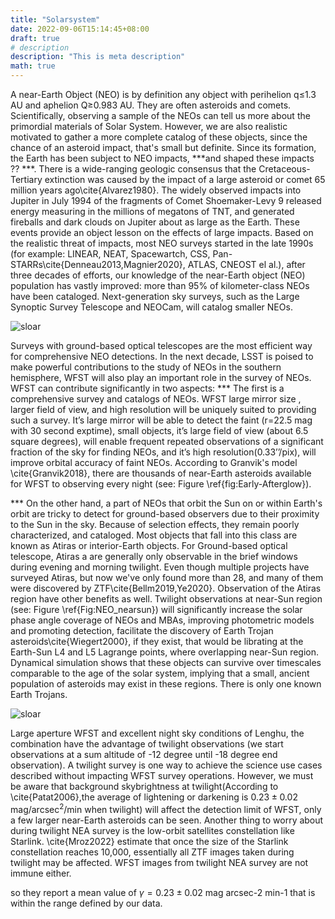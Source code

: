 ```yaml
---
title: "Solarsystem"
date: 2022-09-06T15:14:45+08:00
draft: true
# description
description: "This is meta description"
math: true
---
```


A near-Earth Object (NEO) is by definition any object with perihelion q$\leq$1.3 AU and aphelion Q$\geq$0.983 AU. They are often asteroids and comets. Scientifically, observing a sample of the NEOs can tell us more about the primordial materials of Solar System. However, we are also realistic motivated to gather a more complete catalog of these objects, since the chance of an asteroid impact, that's small but definite. Since its formation, the Earth has been subject to NEO impacts, ***and shaped these impacts ?? ***. There is a wide-ranging geologic consensus that the Cretaceous-Tertiary extinction was caused by the impact of a large asteroid or comet 65 million years ago\cite{Alvarez1980}.  The widely observed impacts into Jupiter in July 1994 of the fragments of Comet Shoemaker-Levy 9 released energy measuring in the millions of megatons of TNT, and generated fireballs and dark clouds on Jupiter about as large as the Earth. These events provide an object lesson on the effects of large impacts. Based on the realistic threat of impacts, most NEO surveys started in the late 1990s (for example: LINEAR, NEAT, Spacewartch, CSS,  Pan-STARRs\cite{Denneau2013,Magnier2020}, ATLAS, CNEOST el al.), after three decades of efforts, our knowledge of the near-Earth object (NEO) population has vastly improved: more than 95\% of kilometer-class NEOs have been cataloged.  Next-generation sky surveys, such as the Large Synoptic Survey Telescope and NEOCam, will catalog smaller NEOs. 

![sloar](/images/figs_Sloar_System/neo_nearsun.png)

Surveys with ground-based optical telescopes are the most efficient way for comprehensive NEO detections. In the next decade, LSST is poised to make powerful contributions to the study of NEOs in the southern hemisphere, WFST will also play an important role in the survey of NEOs. WFST can contribute significantly in two aspects: *** The first is a comprehensive survey and catalogs of NEOs. WFST large mirror size , larger field of view, and high resolution will be uniquely suited to providing such a survey. It’s large mirror will be able to detect the faint (r=22.5 mag with 30 second exptime), small objects,  it’s large field of view (about 6.5 square degrees), will enable frequent repeated observations of a significant fraction of the sky for finding NEOs, and it’s high resolution(0.33’’/pix), will improve orbital accuracy of faint NEOs. According to Granvik's model \cite{Granvik2018}, there are thousands of near-Earth asteroids available for WFST to observing every night (see: Figure \ref{fig:Early-Afterglow}).

*** On the other hand, a part of NEOs that orbit the Sun on or within Earth's orbit are tricky to detect for ground-based observers due to their proximity to the Sun in the sky. Because of selection effects, they remain poorly characterized, and cataloged. Most objects that fall into this class are known as Atiras or interior-Earth objects. For Ground-based optical telescope, Atiras a are generally only observable in the brief windows during evening and morning twilight. Even though multiple projects have surveyed Atiras, but now we've only found more than 28, and many of them were discovered by ZTF\cite{Bellm2019,Ye2020}. Observation of the Atiras region have other benefits as well. Twilight observations at near-Sun region (see: Figure \ref{Fig:NEO_nearsun}) will significantly increase the solar phase angle coverage of NEOs and MBAs, improving photometric models and promoting detection, facilitate the discovery of Earth Trojan asteroids\cite{Wiegert2000}, if they exist, that would be librating at the Earth-Sun L4 and L5 Lagrange points, where overlapping near-Sun region. Dynamical simulation shows that these objects can survive over timescales comparable to the age of the solar system, implying that a small, ancient population of asteroids may exist in these regions. There is only one known Earth Trojans. 

![sloar](/images/figs_Sloar_System/neo1.png)

Large aperture WFST and excellent night sky conditions of Lenghu, the combination have the advantage of twilight observations (we start observations at a sum altitude of -12 degree until -18 degree end observation). A twilight survey is one way to achieve the science use cases described without impacting WFST survey operations. However, we must be aware that background skybrightness at twilight(According to \cite{Patat2006},the average of lightening or darkening is $0.23\pm 0.02$ mag/arcsec$^2$/min when twilight) will affect the detection limit of WFST, only a few larger near-Earth asteroids can be seen. Another thing to worry about during twilight NEA survey is the low-orbit satellites constellation like Starlink. \cite{Mroz2022} estimate that once the size of the Starlink constellation reaches 10,000, essentially all ZTF images taken during twilight may be affected. WFST images from twilight NEA survey are not immune either.

so they report a mean value of $\gamma = 0.23 \pm 0.02$ mag arcsec-2 min-1 that is within the range defined by our data.

